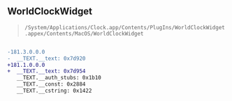 ## WorldClockWidget

> `/System/Applications/Clock.app/Contents/PlugIns/WorldClockWidget.appex/Contents/MacOS/WorldClockWidget`

```diff

-181.3.0.0.0
-  __TEXT.__text: 0x7d920
+181.1.0.0.0
+  __TEXT.__text: 0x7d954
   __TEXT.__auth_stubs: 0x1b10
   __TEXT.__const: 0x2884
   __TEXT.__cstring: 0x1422

```
